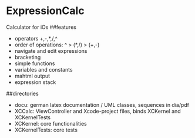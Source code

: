 ExpressionCalc
==============

Calculator for iOs
##features
* operators +,-,*,/,^
* order of operations: ^ > (*,/) > (+,-)
* navigate and edit expressions
* bracketing
* simple functions
* variables and constants
* mahtml output
* expression stack

##directories
* docu: german latex documentation / UML classes, sequences in dia/pdf
* XCCalc: ViewController and Xcode-project files, binds XCKernel and XCKernelTests
* XCKernel: core functionalities
* XCKernelTests: core tests
